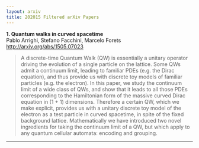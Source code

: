 ```yaml
---
layout: arxiv
title: 202015 Filtered arXiv Papers
---
```


**1.    Quantum walks in curved spacetime**  
Pablo Arrighi, Stefano Facchini, Marcelo Forets  
http://arxiv.org/abs/1505.07023  
<blockquote>
<p>
A discrete-time Quantum Walk (QW) is essentially a unitary operator driving the evolution of a single particle on the lattice. Some QWs admit a continuum limit, leading to familiar PDEs (e.g. the Dirac equation), and thus provide us with discrete toy models of familiar particles (e.g. the electron). In this paper, we study the continuum limit of a wide class of QWs, and show that it leads to all those PDEs corresponding to the Hamiltonian form of the massive curved Dirac equation in (1 + 1) dimensions. Therefore a certain QW, which we make explicit, provides us with a unitary discrete toy model of the electron as a test particle in curved spacetime, in spite of the fixed background lattice. Mathematically we have introduced two novel ingredients for taking the continuum limit of a QW, but which apply to any quantum cellular automata: encoding and grouping.
</p>
</blockquote>

------

